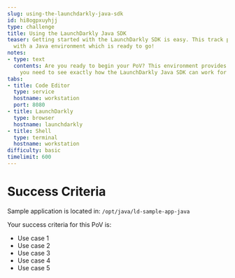 ```yaml
---
slug: using-the-launchdarkly-java-sdk
id: hi8ogpxuyhjj
type: challenge
title: Using the LaunchDarkly Java SDK
teaser: Getting started with the LaunchDarkly SDK is easy. This track provides you
  with a Java environment which is ready to go!
notes:
- type: text
  contents: Are you ready to begin your PoV? This environment provides you with everything
    you need to see exactly how the LaunchDarkly Java SDK can work for you.
tabs:
- title: Code Editor
  type: service
  hostname: workstation
  port: 8080
- title: LaunchDarkly
  type: browser
  hostname: launchdarkly
- title: Shell
  type: terminal
  hostname: workstation
difficulty: basic
timelimit: 600
---
```

# Success Criteria

Sample application is located in:
`/opt/java/ld-sample-app-java`

Your success criteria for this PoV is:
* Use case 1
* Use case 2
* Use case 3
* Use case 4
* Use case 5
